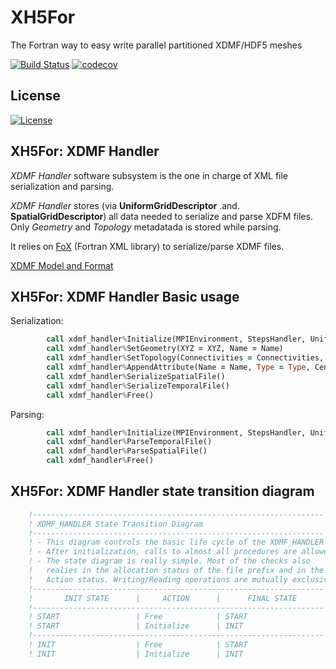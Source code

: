 # XH5For
The Fortran way to easy write parallel partitioned XDMF/HDF5 meshes

[![Build Status](https://travis-ci.org/victorsndvg/XH5For.svg?branch=master)](https://travis-ci.org/victorsndvg/XH5For)
[![codecov](https://codecov.io/gh/victorsndvg/XH5For/branch/master/graph/badge.svg)](https://codecov.io/gh/victorsndvg/XH5For)

## License

[![License](https://img.shields.io/badge/license-GNU%20LESSER%20GENERAL%20PUBLIC%20LICENSE%20v3%2C%20LGPLv3-red.svg)](http://www.gnu.org/licenses/lgpl-3.0.txt)

## XH5For: XDMF Handler 

*XDMF Handler* software subsystem is the one in charge of XML file serialization and parsing. 

*XDMF Handler* stores (via **UniformGridDescriptor** .and. **SpatialGridDescriptor**) all data needed to serialize and parse XDFM files. Only *Geometry* and *Topology* metadatada is stored while parsing.

It relies on [FoX](https://github.com/andreww/fox) (Fortran XML library) to serialize/parse XDMF files.

[XDMF Model and Format](http://www.xdmf.org/index.php/XDMF_Model_and_Format)

## XH5For: XDMF Handler Basic usage

Serialization:

```fortran
        call xdmf_handler%Initialize(MPIEnvironment, StepsHandler, UniformGridDescriptor, SpatialGridDescriptor, FilePrefix, Action)
        call xdmf_handler%SetGeometry(XYZ = XYZ, Name = Name)
        call xdmf_handler%SetTopology(Connectivities = Connectivities, Name = Name)
        call xdmf_handler%AppendAttribute(Name = Name, Type = Type, Center = Center, Attribute = Values)
        call xdmf_handler%SerializeSpatialFile()
        call xdmf_handler%SerializeTemporalFile()
        call xdmf_handler%Free()
```

Parsing:

```fortran
        call xdmf_handler%Initialize(MPIEnvironment, StepsHandler, UniformGridDescriptor, SpatialGridDescriptor, FilePrefix, Action)
        call xdmf_handler%ParseTemporalFile()
        call xdmf_handler%ParseSpatialFile()
        call xdmf_handler%Free()
```

## XH5For: XDMF Handler state transition diagram

```fortran
    !-----------------------------------------------------------------
    ! XDMF_HANDLER State Transition Diagram
    !-----------------------------------------------------------------
    ! - This diagram controls the basic life cycle of the XDMF_HANDLER
    ! - After initialization, calls to almost all procedures are allowed
    ! - The state diagram is really simple. Most of the checks also
    !   realies in the allocation status of the file prefix and in the 
    !   Action status. Writing/Reading operations are mutually exclusive
    !----------------------------------------------------------------- 
    !       INIT STATE      |     ACTION      |      FINAL STATE
    !----------------------------------------------------------------- 
    ! START                 | Free            | START
    ! START                 | Initialize      | INIT
    !----------------------------------------------------------------- 
    ! INIT                  | Free            | START
    ! INIT                  | Initialize      | INIT
```

